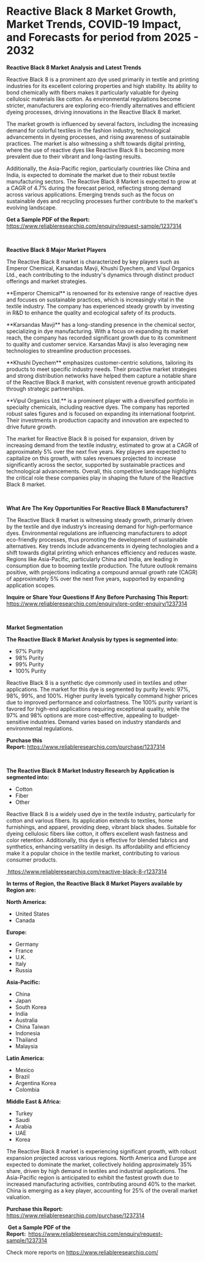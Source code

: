 <p><h1>Reactive Black 8 Market Growth, Market Trends, COVID-19 Impact, and Forecasts for period from 2025 - 2032</h1></p><p><strong>Reactive Black 8 Market Analysis and Latest Trends</strong></p>
<p><p>Reactive Black 8 is a prominent azo dye used primarily in textile and printing industries for its excellent coloring properties and high stability. Its ability to bond chemically with fibers makes it particularly valuable for dyeing cellulosic materials like cotton. As environmental regulations become stricter, manufacturers are exploring eco-friendly alternatives and efficient dyeing processes, driving innovations in the Reactive Black 8 market.</p><p>The market growth is influenced by several factors, including the increasing demand for colorful textiles in the fashion industry, technological advancements in dyeing processes, and rising awareness of sustainable practices. The market is also witnessing a shift towards digital printing, where the use of reactive dyes like Reactive Black 8 is becoming more prevalent due to their vibrant and long-lasting results.</p><p>Additionally, the Asia-Pacific region, particularly countries like China and India, is expected to dominate the market due to their robust textile manufacturing sectors. The Reactive Black 8 Market is expected to grow at a CAGR of 4.7% during the forecast period, reflecting strong demand across various applications. Emerging trends such as the focus on sustainable dyes and recycling processes further contribute to the market's evolving landscape.</p></p>
<p><strong>Get a Sample PDF of the Report:&nbsp;</strong> <a href="https://www.reliableresearchiq.com/enquiry/request-sample/1237314?utm_campaign=2325&utm_medium=2&utm_source=Github&utm_content=ia&utm_term=02042025&utm_id=reactive-black-8">https://www.reliableresearchiq.com/enquiry/request-sample/1237314</a></p>
<p>&nbsp;</p>
<p><strong>Reactive Black 8 Major Market Players</strong></p>
<p><p>The Reactive Black 8 market is characterized by key players such as Emperor Chemical, Karsandas Mavji, Khushi Dyechem, and Vipul Organics Ltd., each contributing to the industry's dynamics through distinct product offerings and market strategies. </p><p>**Emperor Chemical** is renowned for its extensive range of reactive dyes and focuses on sustainable practices, which is increasingly vital in the textile industry. The company has experienced steady growth by investing in R&D to enhance the quality and ecological safety of its products. </p><p>**Karsandas Mavji** has a long-standing presence in the chemical sector, specializing in dye manufacturing. With a focus on expanding its market reach, the company has recorded significant growth due to its commitment to quality and customer service. Karsandas Mavji is also leveraging new technologies to streamline production processes.</p><p>**Khushi Dyechem** emphasizes customer-centric solutions, tailoring its products to meet specific industry needs. Their proactive market strategies and strong distribution networks have helped them capture a notable share of the Reactive Black 8 market, with consistent revenue growth anticipated through strategic partnerships.</p><p>**Vipul Organics Ltd.** is a prominent player with a diversified portfolio in specialty chemicals, including reactive dyes. The company has reported robust sales figures and is focused on expanding its international footprint. Their investments in production capacity and innovation are expected to drive future growth.</p><p>The market for Reactive Black 8 is poised for expansion, driven by increasing demand from the textile industry, estimated to grow at a CAGR of approximately 5% over the next five years. Key players are expected to capitalize on this growth, with sales revenues projected to increase significantly across the sector, supported by sustainable practices and technological advancements. Overall, this competitive landscape highlights the critical role these companies play in shaping the future of the Reactive Black 8 market.</p></p>
<p>&nbsp;</p>
<p><strong>What Are The Key Opportunities For Reactive Black 8 Manufacturers?</strong></p>
<p><p>The Reactive Black 8 market is witnessing steady growth, primarily driven by the textile and dye industry’s increasing demand for high-performance dyes. Environmental regulations are influencing manufacturers to adopt eco-friendly processes, thus promoting the development of sustainable alternatives. Key trends include advancements in dyeing technologies and a shift towards digital printing which enhances efficiency and reduces waste. Regions like Asia-Pacific, particularly China and India, are leading in consumption due to booming textile production. The future outlook remains positive, with projections indicating a compound annual growth rate (CAGR) of approximately 5% over the next five years, supported by expanding application scopes.</p></p>
<p><strong>Inquire or Share Your Questions If Any Before Purchasing This Report:</strong> <a href="https://www.reliableresearchiq.com/enquiry/pre-order-enquiry/1237314?utm_campaign=2325&utm_medium=2&utm_source=Github&utm_content=ia&utm_term=02042025&utm_id=reactive-black-8">https://www.reliableresearchiq.com/enquiry/pre-order-enquiry/1237314</a></p>
<p>&nbsp;</p>
<p><strong>Market Segmentation</strong></p>
<p><strong>The Reactive Black 8 Market Analysis by types is segmented into:</strong></p>
<p><ul><li>97% Purity</li><li>98% Purity</li><li>99% Purity</li><li>100% Purity</li></ul></p>
<p><p>Reactive Black 8 is a synthetic dye commonly used in textiles and other applications. The market for this dye is segmented by purity levels: 97%, 98%, 99%, and 100%. Higher purity levels typically command higher prices due to improved performance and colorfastness. The 100% purity variant is favored for high-end applications requiring exceptional quality, while the 97% and 98% options are more cost-effective, appealing to budget-sensitive industries. Demand varies based on industry standards and environmental regulations.</p></p>
<p><strong>Purchase this Report:&nbsp;</strong><a href="https://www.reliableresearchiq.com/purchase/1237314?utm_campaign=2325&utm_medium=2&utm_source=Github&utm_content=ia&utm_term=02042025&utm_id=reactive-black-8">https://www.reliableresearchiq.com/purchase/1237314</a></p>
<p>&nbsp;</p>
<p><strong>The Reactive Black 8 Market Industry Research by Application is segmented into:</strong></p>
<p><ul><li>Cotton</li><li>Fiber</li><li>Other</li></ul></p>
<p><p>Reactive Black 8 is a widely used dye in the textile industry, particularly for cotton and various fibers. Its application extends to textiles, home furnishings, and apparel, providing deep, vibrant black shades. Suitable for dyeing cellulosic fibers like cotton, it offers excellent wash fastness and color retention. Additionally, this dye is effective for blended fabrics and synthetics, enhancing versatility in design. Its affordability and efficiency make it a popular choice in the textile market, contributing to various consumer products.</p></p>
<p><a href="https://www.reliableresearchiq.com/reactive-black-8-r1237314?utm_campaign=2325&utm_medium=2&utm_source=Github&utm_content=ia&utm_term=02042025&utm_id=reactive-black-8">&nbsp;https://www.reliableresearchiq.com/reactive-black-8-r1237314</a></p>
<p><strong>In terms of Region, the Reactive Black 8 Market Players available by Region are:</strong></p>
<p>
    <p> <strong> North America: </strong>
        <ul>
            <li>United States</li>
            <li>Canada</li>
        </ul>
        </p> 
    <p> <strong> Europe: </strong>
        <ul>
            <li>Germany</li>
            <li>France</li>
            <li>U.K.</li>
            <li>Italy</li>
            <li>Russia</li>
        </ul>
        </p> 
    <p> <strong> Asia-Pacific: </strong>
        <ul>
            <li>China</li>
            <li>Japan</li>
            <li>South Korea</li>
            <li>India</li>
            <li>Australia</li>
            <li>China Taiwan</li>
            <li>Indonesia</li>
            <li>Thailand</li>
            <li>Malaysia</li>
        </ul>
        </p> 
    <p> <strong> Latin America: </strong>
        <ul>
            <li>Mexico</li>
            <li>Brazil</li>
            <li>Argentina Korea</li>
            <li>Colombia</li>
        </ul>
        </p> 
    <p> <strong> Middle East & Africa: </strong>
        <ul>
            <li>Turkey</li>
            <li>Saudi</li>
            <li>Arabia</li>
            <li>UAE</li>
            <li>Korea</li>
        </ul>
    </p>
    </p>
<p><p>The Reactive Black 8 market is experiencing significant growth, with robust expansion projected across various regions. North America and Europe are expected to dominate the market, collectively holding approximately 35% share, driven by high demand in textiles and industrial applications. The Asia-Pacific region is anticipated to exhibit the fastest growth due to increased manufacturing activities, contributing around 40% to the market. China is emerging as a key player, accounting for 25% of the overall market valuation.</p></p>
<p><strong>Purchase this Report: </strong><a href="https://www.reliableresearchiq.com/purchase/1237314?utm_campaign=2325&utm_medium=2&utm_source=Github&utm_content=ia&utm_term=02042025&utm_id=reactive-black-8">https://www.reliableresearchiq.com/purchase/1237314</a></p>
<p>&nbsp;<strong>Get a Sample PDF of the Report:&nbsp;&nbsp;</strong><a href="https://www.reliableresearchiq.com/enquiry/request-sample/1237314?utm_campaign=2325&utm_medium=2&utm_source=Github&utm_content=ia&utm_term=02042025&utm_id=reactive-black-8">https://www.reliableresearchiq.com/enquiry/request-sample/1237314</a></p>
<p><strong></strong></p>
<p>Check more reports on <a href="https://www.reliableresearchiq.com/?utm_campaign=2325&utm_medium=2&utm_source=Github&utm_content=ia&utm_term=02042025&utm_id=reactive-black-8">https://www.reliableresearchiq.com/</a></p>